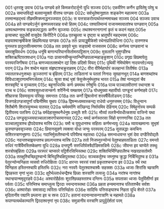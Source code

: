 001  धृतराष्ट्र उवाच
001a पाण्ड्ये हते किमकरोदर्जुनो युधि सञ्जय
001c एकवीरेण कर्णेन द्रावितेषु परेषु च
002a समाप्तविद्यो बलवान्युक्तो वीरश्च पाण्डवः
002c सर्वभूतेष्वनुज्ञातः शङ्करेण महात्मना
003a तस्मान्महद्भयं तीव्रममित्रघ्नाद्धनञ्जयात्
003c स यत्तत्राकरोत्पार्थस्तन्ममाचक्ष्व सञ्जय
004  सञ्जय उवाच
004a हते पाण्ड्येऽर्जुनं कृष्णस्त्वरन्नाह वचो हितम्
004c पश्यातिमान्यं राजानमपयातांश्च पाण्डवान्
005a अश्वत्थाम्नश्च सङ्कल्पाद्धताः कर्णेन सृञ्जयाः
005c तथाश्वनरनागानां कृतं च कदनं महत्
005e इत्याचष्ट सुदुर्धर्षो वासुदेवः किरीटिने
006a एतच्छ्रुत्वा च दृष्ट्वा च भ्रातुर्घोरं महद्भयम्
006c वाहयाश्वान्हृषीकेश क्षिप्रमित्याह पाण्डवः
007a ततः प्रायाद्धृषीकेशो रथेनाप्रतियोधिना
007c दारुणश्च पुनस्तत्र प्रादुरासीत्समागमः
008a ततः प्रववृते भूयः सङ्ग्रामो राजसत्तम
008c कर्णस्य पाण्डवानां च यमराष्ट्रविवर्धनः
009a धनूंषि बाणान्परिघानसितोमरपट्टिशान्
009c मुसलानि भुशुण्डीश्च शक्तिऋष्टिपरश्वधान्
010a गदाः प्रासानसीन्कुन्तान्भिण्डिपालान्महाङ्कुशान्
010c प्रगृह्य क्षिप्रमापेतुः परस्परजिगीषया
011a बाणज्यातलशब्देन द्यां दिशः प्रदिशो वियत्
011c पृथिवीं नेमिघोषेण नादयन्तोऽभ्ययुः परान्
012a तेन शब्देन महता संहृष्टाश्चक्रुराहवम्
012c वीरा वीरैर्महाघोरं कलहान्तं तितीर्षवः
013a ज्यातलत्रधनुःशब्दाः कुञ्जराणां च बृंहितम्
013c ताडितानां च पततां निनादः सुमहानभूत्
014a बाणशब्दांश्च विविधाञ्शूराणामभिगर्जताम्
014c श्रुत्वा शब्दं भृशं त्रेसुर्जघ्नुर्मम्लुश्च भारत
015a तेषां नानद्यतां चैव शस्त्रवृष्टिं च मुञ्चताम्
015c बहूनाधिरथिः कर्णः प्रममाथ रणेषुभिः
016a पञ्च पाञ्चालवीराणां रथान्दश च पञ्च च
016c साश्वसूतध्वजान्कर्णः शरैर्निन्ये यमक्षयम्
017a योधमुख्या महावीर्याः पाण्डूनां कर्णमाहवे
017c शीघ्रास्त्रा दिवमावृत्य परिवव्रुः समन्ततः
018a ततः कर्णो द्विषत्सेनां शरवर्षैर्विलोडयन्
018c विजगाहेऽण्डजापूर्णां पद्मिनीमिव यूथपः
019a द्विषन्मध्यमवस्कन्द्य राधेयो धनुरुत्तमम्
019c विधुन्वानः शितैर्बाणैः शिरांस्युन्मथ्य पातयत्
020a चर्मवर्माणि सञ्छिन्द्य निर्वापमिव देहिनाम्
020c विषेहुर्नास्य सम्पर्कं द्वितीयस्य पतत्रिणः
021a वर्मदेहासुमथनैर्धनुषः प्रच्युतैः शरैः
021c मौर्व्या तलत्रैर्न्यवधीत्कशया वाजिनो यथा
022a पाण्डुसृञ्जयपाञ्चालाञ्शरगोचरमानयत्
022c ममर्द कर्णस्तरसा सिंहो मृगगणानिव
023a ततः पाञ्चालपुत्राश्च द्रौपदेयाश्च मारिष
023c यमौ च युयुधानश्च सहिताः कर्णमभ्ययुः
024a व्यायच्छमानाः सुभृशं कुरुपाण्डवसृञ्जयाः
024c प्रियानसून्रणे त्यक्त्वा योधा जग्मुः परस्परम्
025a सुसन्नद्धाः कवचिनः सशिरस्त्राणभूषणाः
025c गदाभिर्मुसलैश्चान्ये परिघैश्च महारथाः
026a समभ्यधावन्त भृशं देवा दण्डैरिवोद्यतैः
026c नदन्तश्चाह्वयन्तश्च प्रवल्गन्तश्च मारिष
027a ततो निजघ्नुरन्योन्यं पेतुश्चाहवताडिताः
027c वमन्तो रुधिरं गात्रैर्विमस्तिष्केक्षणा युधि
028a दन्तपूर्णैः सरुधिरैर्वक्त्रैर्दाडिमसन्निभैः
028c जीवन्त इव चाप्येते तस्थुः शस्त्रोपबृंहिताः
029a परस्परं चाप्यपरे पट्टिशैरसिभिस्तथा
029c शक्तिभिर्भिण्डिपालैश्च नखरप्रासतोमरैः
030a ततक्षुश्चिच्छिदुश्चान्ये बिभिदुश्चिक्षिपुस्तथा
030c सञ्चकर्तुश्च जघ्नुश्च क्रुद्धा निर्बिभिदुश्च ह
031a पेतुरन्योन्यनिहता व्यसवो रुधिरोक्षिताः
031c क्षरन्तः स्वरसं रक्तं प्रकृताश्चन्दना इव
032a रथै रथा विनिहता हस्तिनश्चापि हस्तिभिः
032c नरा नरवरैः पेतुरश्वाश्चाश्वैः सहस्रशः
033a ध्वजाः शिरांसि च्छत्राणि द्विपहस्ता नृणां भुजाः
033c क्षुरैर्भल्लार्धचन्द्रैश्च छिन्नाः शस्त्राणि तत्यजुः
034a नरांश्च नागांश्च रथान्हयान्ममृदुराहवे
034c अश्वारोहैर्हताः शूराश्छिन्नहस्ताश्च दन्तिनः
035a सपताका ध्वजाः पेतुर्विशीर्णा इव पर्वताः
035c पत्तिभिश्च समाप्लुत्य द्विरदाः स्यन्दनास्तथा
036a प्रहता हन्यमानाश्च पतिताश्चैव सर्वशः
036c अश्वारोहाः समासाद्य त्वरिताः पत्तिभिर्हताः
036e सादिभिः पत्तिसङ्घाश्च निहता युधि शेरते
037a मृदितानीव पद्मानि प्रम्लाना इव च स्रजः
037c हतानां वदनान्यासन्गात्राणि च महामते
038a रूपाण्यत्यर्थकाम्यानि द्विरदाश्वनृणां नृप
038c समुन्नानीव वस्त्राणि प्रापुर्दुर्दर्शतां परम्

